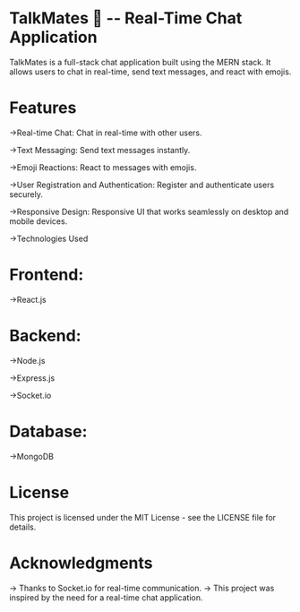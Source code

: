 # TalkMates 💬 -- Real-Time Chat Application

TalkMates is a full-stack chat application built using the MERN stack. It allows users to chat in real-time, send text messages, and react with emojis.

# Features
->Real-time Chat: Chat in real-time with other users.

->Text Messaging: Send text messages instantly.

->Emoji Reactions: React to messages with emojis.

->User Registration and Authentication: Register and authenticate users securely.

->Responsive Design: Responsive UI that works seamlessly on desktop and mobile devices.

->Technologies Used

# Frontend:

->React.js

# Backend:

->Node.js

->Express.js

->Socket.io

# Database:

->MongoDB

# License

This project is licensed under the MIT License - see the LICENSE file for details.

# Acknowledgments

-> Thanks to Socket.io for real-time communication.
-> This project was inspired by the need for a real-time chat application.

